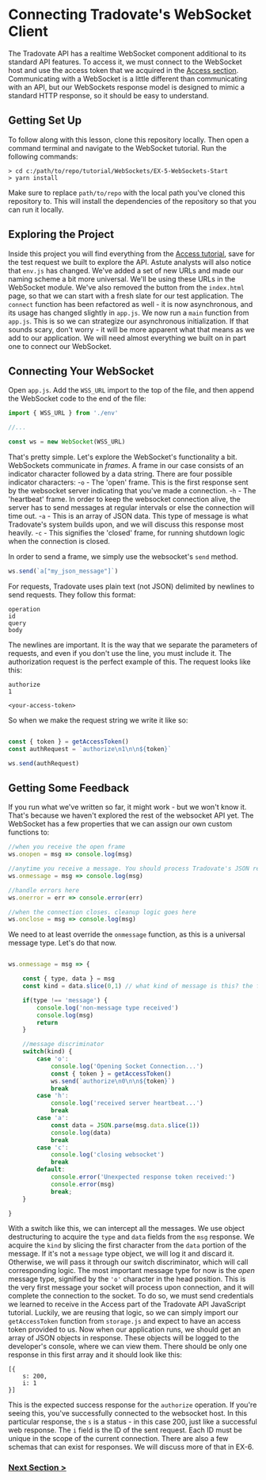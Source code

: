# Connecting Tradovate's WebSocket Client
<!-- https://github.com/tradovate/example-api-js/tree/main/tutorial/ -->
The Tradovate API has a realtime WebSocket component additional to its standard API features. To access it, we must connect to the
WebSocket host and use the access token that we acquired in the [Access section](https://github.com/tradovate/example-api-js/tree/main/tutorial/Access/EX-0-Access-Start).
Communicating with a WebSocket is a little different than communicating with an API, but our WebSockets response model is
designed to mimic a standard HTTP response, so it should be easy to understand.

## Getting Set Up
To follow along with this lesson, clone this repository locally. Then open a command terminal and navigate to the WebSocket tutorial. 
Run the following commands:

```
> cd c:/path/to/repo/tutorial/WebSockets/EX-5-WebSockets-Start
> yarn install
```

Make sure to replace `path/to/repo` with the local path you've cloned this repository to. This will install the dependencies of the
repository so that you can run it locally.

## Exploring the Project
Inside this project you will find everything from the [Access tutorial](https://github.com/tradovate/example-api-js/tree/main/tutorial/Access/EX-0-Access-Start),
save for the test request we built to explore the API. Astute analysts will also notice that `env.js` has changed. We've added a set of new URLs and made our
naming scheme a bit more universal. We'll be using these URLs in the WebSocket module. We've also removed the button from the `index.html` page, so that we can
start with a fresh slate for our test application. The `connect` function has been refactored as well - it is now asynchronous, and its usage has changed
slightly in `app.js`. We now run a `main` function from `app.js`. This is so we can strategize our asynchronous initialization. If that sounds scary,
don't worry - it will be more apparent what that means as we add to our application. We will need almost everything we built on in part one to connect our 
WebSocket.

## Connecting Your WebSocket
Open `app.js`. Add the `WSS_URL` import to the top of the file, and then append the WebSocket code to the end of the file:

```javascript
import { WSS_URL } from './env'

//...

const ws = new WebSocket(WSS_URL)
```

That's pretty simple. Let's explore the WebSocket's functionality a bit. WebSockets communicate in *frames*. A frame in our case consists of
an indicator character followed by a data string. There are four possible indicator characters:
    -`o` -  The 'open' frame. This is the first response sent by the websocket server indicating that you've made a connection.
    -`h` -  The 'heartbeat' frame. In order to keep the websocket connection alive, the server has to send messages at regular intervals
            or else the connection will time out.
    -`a` -  This is an array of JSON data. This type of message is what Tradovate's system builds upon, and we will discuss
            this response most heavily.
    -`c` - This signifies the 'closed' frame, for running shutdown logic when the connection is closed.

In order to send a frame, we simply use the websocket's `send` method.

```javascript
ws.send(`a["my_json_message"]`)
```

For requests, Tradovate uses plain text (not JSON) delimited by newlines to send requests. They follow this format:
```
operation
id
query
body
```
The newlines are important. It is the way that we separate the parameters of requests, and even if you don't use the line, you must
include it. The authorization request is the perfect example of this. The request looks like this:
```
authorize
1

<your-access-token>
```

So when we make the request string we write it like so:

```javascript

const { token } = getAccessToken()
const authRequest = `authorize\n1\n\n${token}`

ws.send(authRequest)
```

## Getting Some Feedback
If you run what we've written so far, it might work - but we won't know it. That's because we haven't explored the rest
of the websocket API yet. The WebSocket has a few properties that we can assign our own custom functions
to:

```javascript
//when you receive the open frame
ws.onopen = msg => console.log(msg)

//anytime you receive a message. You should process Tradovate's JSON responses here
ws.onmessage = msg => console.log(msg)

//handle errors here
ws.onerror = err => console.error(err)

//when the connection closes. cleanup logic goes here
ws.onclose = msg => console.log(msg)
```

We need to at least override the `onmessage` function, as this is a universal message type. Let's do that now.

```javascript

ws.onmessage = msg => {

    const { type, data } = msg
    const kind = data.slice(0,1) // what kind of message is this? the first character lets us know

    if(type !== 'message') { 
        console.log('non-message type received')
        console.log(msg)
        return
    }

    //message discriminator
    switch(kind) {
        case 'o':
            console.log('Opening Socket Connection...')
            const { token } = getAccessToken()
            ws.send(`authorize\n0\n\n${token}`)         
            break
        case 'h':
            console.log('received server heartbeat...')
            break
        case 'a':
            const data = JSON.parse(msg.data.slice(1))
            console.log(data)
            break
        case 'c':
            console.log('closing websocket')
            break
        default:
            console.error('Unexpected response token received:')
            console.error(msg)
            break;
    }

}
```

With a switch like this, we can intercept all the messages. We use object destructuring to acquire the `type` and `data` fields from the
`msg` response. We acquire the `kind` by slicing the first character from the `data` portion of the message. If it's not a `message` type
object, we will log it and discard it. Otherwise, we will pass it through our switch discriminator, which will call corresponding logic. The
most important message type for now is the *open* message type, signified by the `'o'` character in the head position. This is the very first
message your socket will process upon connection, and it will complete the connection to the socket. To do so, we must send credentials we
learned to receive in the Access part of the Tradovate API JavaScript tutorial. Luckily, we are reusing that logic, so we can simply import
our `getAccessToken` function from `storage.js` and expect to have an access token provided to us.
Now when our application runs, we should get an array of JSON objects in response. These objects will be logged to the developer's
console, where we can view them. There should be only one response in this first array and it should look like this:

```
[{
    s: 200,
    i: 1
}]
```

This is the expected success response for the `authorize` operation. If you're seeing this, you've successfully connected to 
the websocket host. In this particular response, the `s` is a status - in this case 200, just like a successful web response. 
The `i` field is the ID of the sent request. Each ID must be unique in the scope of the current connection. There are also
a few schemas that can exist for responses. We will discuss more of that in EX-6.

### [Next Section >](https://github.com/tradovate/example-api-js/tree/main/tutorial/WebSockets/EX-6-Heartbeats)






